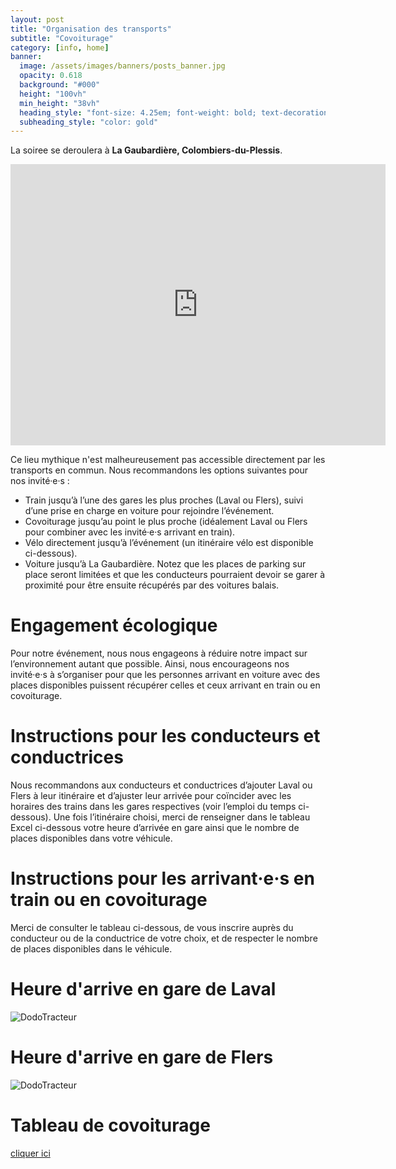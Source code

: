 ```yaml
---
layout: post
title: "Organisation des transports"
subtitle: "Covoiturage"
category: [info, home]
banner:
  image: /assets/images/banners/posts_banner.jpg
  opacity: 0.618
  background: "#000"
  height: "100vh"
  min_height: "38vh"
  heading_style: "font-size: 4.25em; font-weight: bold; text-decoration: underline"
  subheading_style: "color: gold"
---
```


La soiree se deroulera à **La Gaubardière, Colombiers-du-Plessis**.

<iframe src="https://www.google.com/maps/embed?pb=!1m18!1m12!1m3!1d2231.7855870419817!2d-0.8366684243221806!3d48.39572613315505!2m3!1f0!2f0!3f0!3m2!1i1024!2i768!4f13.1!3m3!1m2!1s0x48090d4cc679a421%3A0xf2a86a3b8cfa2660!2sLa%20Gauberdi%C3%A8re%2C%2053120%20Colombiers-du-Plessis!5e1!3m2!1sfr!2sfr!4v1735645950678!5m2!1sfr!2sfr" width="600" height="450" style="border:0;" allowfullscreen="" loading="lazy" referrerpolicy="no-referrer-when-downgrade"></iframe>

Ce lieu mythique n'est malheureusement pas accessible directement par les transports en commun. Nous recommandons les options suivantes pour nos invité·e·s :
- Train jusqu’à l’une des gares les plus proches (Laval ou Flers), suivi d’une prise en charge en voiture pour rejoindre l’événement.
- Covoiturage jusqu’au point le plus proche (idéalement Laval ou Flers pour combiner avec les invité·e·s arrivant en train).
- Vélo directement jusqu’à l’événement (un itinéraire vélo est disponible ci-dessous).
- Voiture jusqu’à La Gaubardière. Notez que les places de parking sur place seront limitées et que les conducteurs pourraient devoir se garer à proximité pour être ensuite récupérés par des voitures balais.

# Engagement écologique

Pour notre événement, nous nous engageons à réduire notre impact sur l’environnement autant que possible. Ainsi, nous encourageons nos invité·e·s à s’organiser pour que les personnes arrivant en voiture avec des places disponibles puissent récupérer celles et ceux arrivant en train ou en covoiturage.

# Instructions pour les conducteurs et conductrices

Nous recommandons aux conducteurs et conductrices d’ajouter Laval ou Flers à leur itinéraire et d’ajuster leur arrivée pour coïncider avec les horaires des trains dans les gares respectives (voir l’emploi du temps ci-dessous). Une fois l’itinéraire choisi, merci de renseigner dans le tableau Excel ci-dessous votre heure d’arrivée en gare ainsi que le nombre de places disponibles dans votre véhicule.

# Instructions pour les arrivant·e·s en train ou en covoiturage

Merci de consulter le tableau ci-dessous, de vous inscrire auprès du conducteur ou de la conductrice de votre choix, et de respecter le nombre de places disponibles dans le véhicule.

# Heure d'arrive en gare de Laval

<img src="{{site.baseurl | prepend: site.url}}assets/images/transport/HeuresLaval.JPG" alt="DodoTracteur" style="width: auto; height: auto;" />

# Heure d'arrive en gare de Flers

<img src="{{site.baseurl | prepend: site.url}}assets/images/transport/HeuresFlers.JPG" alt="DodoTracteur" style="width: auto; height: auto;" />

# Tableau de covoiturage

[cliquer ici](https://docs.google.com/spreadsheets/d/e/2PACX-1vTTy2he1jt8fF3wvk-uUUgJgAAND5KJZZdbwHeCzABdGdE44T_WXBc2n85vS2KZxj_SI5EEqUFAjxqN/pubhtml)